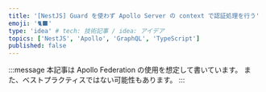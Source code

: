 ```yaml
---
title: '[NestJS] Guard を使わず Apollo Server の context で認証処理を行う'
emoji: '🐈‍⬛'
type: 'idea' # tech: 技術記事 / idea: アイデア
topics: ['NestJS', 'Apollo', 'GraphQL', 'TypeScript']
published: false
---
```


:::message
本記事は Apollo Federation の使用を想定して書いています。
また、ベストプラクティスではない可能性もあります。
:::
